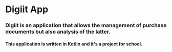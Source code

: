 # Digiit App
### Digiit is an application that allows the management of purchase documents but also analysis of the latter.
#### This application is written in Kotlin and it's a project for school.
